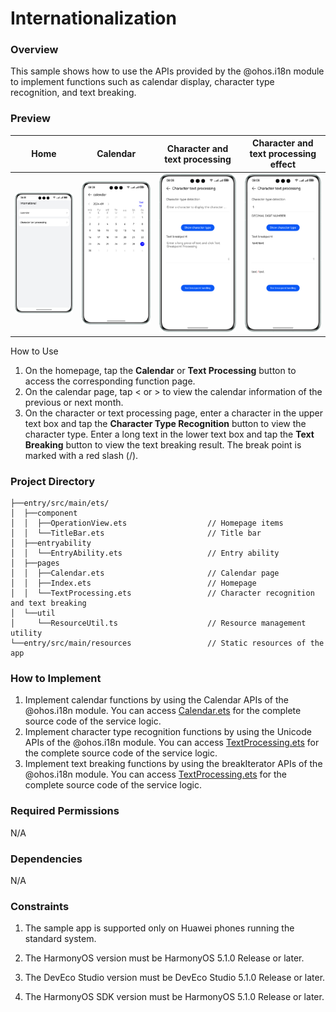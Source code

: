 # Internationalization

### Overview

This sample shows how to use the APIs provided by the @ohos.i18n module to implement functions such as calendar display, character type recognition, and text breaking.

### Preview

| Home                            | Calendar                                | Character and text processing                           | Character and text processing effect                    |
|---------------------------------|-----------------------------------------|---------------------------------------------------------|---------------------------------------------------------|
| ![main](sceenshots/main.en.png) | ![calendar](sceenshots/calendar.en.png) | ![text_processing1](sceenshots/text_processing1.en.png) | ![text_processing1](sceenshots/text_processing2.en.png) |

How to Use
1. On the homepage, tap the **Calendar** or **Text Processing** button to access the corresponding function page.
2. On the calendar page, tap < or > to view the calendar information of the previous or next month.
3. On the character or text processing page, enter a character in the upper text box and tap the **Character Type Recognition** button to view the character type. Enter a long text in the lower text box and tap the **Text Breaking** button to view the text breaking result. The break point is marked with a red slash (/).

### Project Directory

```
├──entry/src/main/ets/
│  ├──component
│  │  ├──OperationView.ets                  // Homepage items
│  │  └──TitleBar.ets                       // Title bar
│  ├──entryability
│  │  └──EntryAbility.ets                   // Entry ability
│  ├──pages
│  │  ├──Calendar.ets                       // Calendar page
│  │  ├──Index.ets                          // Homepage
│  │  └──TextProcessing.ets                 // Character recognition and text breaking
│  └──util
│     └──ResourceUtil.ts                    // Resource management utility
└──entry/src/main/resources                 // Static resources of the app
```

### How to Implement
1. Implement calendar functions by using the Calendar APIs of the @ohos.i18n module. You can access [Calendar.ets](entry/src/main/ets/pages/Calendar.ets) for the complete source code of the service logic.
2. Implement character type recognition functions by using the Unicode APIs of the @ohos.i18n module. You can access [TextProcessing.ets](entry/src/main/ets/pages/TextProcessing.ets) for the complete source code of the service logic.
3. Implement text breaking functions by using the breakIterator APIs of the @ohos.i18n module. You can access [TextProcessing.ets](entry/src/main/ets/pages/TextProcessing.ets) for the complete source code of the service logic.

### Required Permissions

N/A

### Dependencies

N/A

### Constraints

1. The sample app is supported only on Huawei phones running the standard system.

2. The HarmonyOS version must be HarmonyOS 5.1.0 Release or later.

3. The DevEco Studio version must be DevEco Studio 5.1.0 Release or later.

4. The HarmonyOS SDK version must be HarmonyOS 5.1.0 Release or later.
